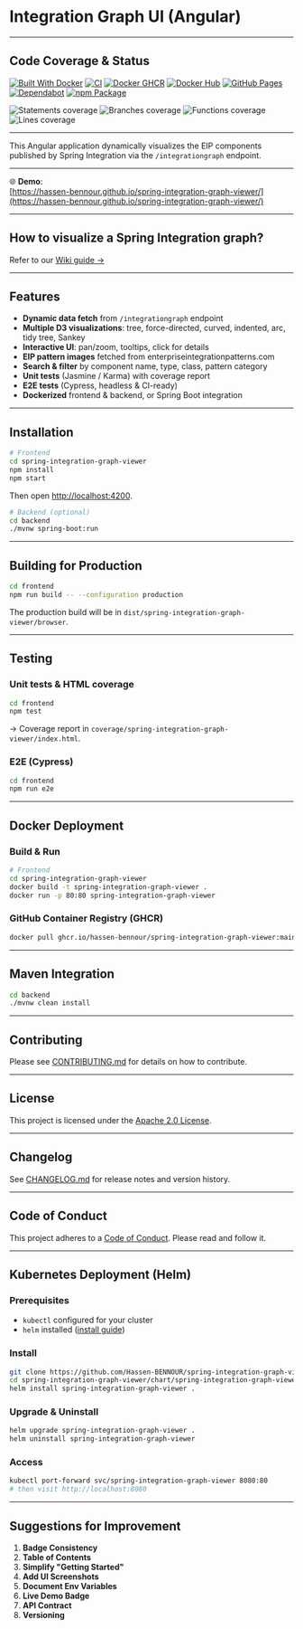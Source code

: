 # Integration Graph UI (Angular)

---

## Code Coverage & Status

[![Built With Docker](https://img.shields.io/badge/Built_With-Docker-informational?style=flat&logo=docker)]()
[![CI](https://github.com/Hassen-BENNOUR/spring-integration-graph-viewer/actions/workflows/ci.yml/badge.svg)]()
[![Docker GHCR](https://github.com/Hassen-BENNOUR/spring-integration-graph-viewer/actions/workflows/docker-ghcr-publish.yml/badge.svg)]()
[![Docker Hub](https://github.com/Hassen-BENNOUR/spring-integration-graph-viewer/actions/workflows/docker-publish.yml/badge.svg)]()
[![GitHub Pages](https://github.com/Hassen-BENNOUR/spring-integration-graph-viewer/actions/workflows/deploy-pages.yml/badge.svg)]()
[![Dependabot](https://github.com/Hassen-BENNOUR/spring-integration-graph-viewer/actions/workflows/dependabot/dependabot-updates/badge.svg)]()
[![npm Package](https://github.com/Hassen-BENNOUR/spring-integration-graph-viewer/actions/workflows/npm-publish-github-packages.yml/badge.svg)]()

<!-- coverage start -->
![Statements coverage](https://img.shields.io/badge/Statements-66.32%25-yellow)
![Branches coverage](https://img.shields.io/badge/Branches-31.03%25-yellow)
![Functions coverage](https://img.shields.io/badge/Functions-67.06%25-yellow)
![Lines coverage](https://img.shields.io/badge/Lines-65.47%25-yellow)
<!-- coverage end -->

---

This Angular application dynamically visualizes the EIP components published by Spring Integration via the `/integrationgraph` endpoint.

---

🌐 **Demo**:  
[https://hassen-bennour.github.io/spring-integration-graph-viewer/](https://hassen-bennour.github.io/spring-integration-graph-viewer/)

---

## How to visualize a Spring Integration graph?

Refer to our [Wiki guide →](https://github.com/Hassen-BENNOUR/spring-integration-graph-viewer/wiki#how-to-visualize-a-spring-integration-graph-)

---

## Features

- **Dynamic data fetch** from `/integrationgraph` endpoint
- **Multiple D3 visualizations**: tree, force-directed, curved, indented, arc, tidy tree, Sankey
- **Interactive UI**: pan/zoom, tooltips, click for details
- **EIP pattern images** fetched from enterpriseintegrationpatterns.com
- **Search & filter** by component name, type, class, pattern category
- **Unit tests** (Jasmine / Karma) with coverage report
- **E2E tests** (Cypress, headless & CI-ready)
- **Dockerized** frontend & backend, or Spring Boot integration

---

## Installation

```bash
# Frontend
cd spring-integration-graph-viewer
npm install
npm start
```

Then open [http://localhost:4200](http://localhost:4200).

```bash
# Backend (optional)
cd backend
./mvnw spring-boot:run
```

---

## Building for Production

```bash
cd frontend
npm run build -- --configuration production
```

The production build will be in `dist/spring-integration-graph-viewer/browser`.

---

## Testing

### Unit tests & HTML coverage

```bash
cd frontend
npm test
```

→ Coverage report in `coverage/spring-integration-graph-viewer/index.html`.

### E2E (Cypress)

```bash
cd frontend
npm run e2e
```

---

## Docker Deployment

### Build & Run

```bash
# Frontend
cd spring-integration-graph-viewer
docker build -t spring-integration-graph-viewer .
docker run -p 80:80 spring-integration-graph-viewer

```

### GitHub Container Registry (GHCR)

```bash
docker pull ghcr.io/hassen-bennour/spring-integration-graph-viewer:main
```

---

## Maven Integration

```bash
cd backend
./mvnw clean install
```

---

## Contributing

Please see [CONTRIBUTING.md](CONTRIBUTING.md) for details on how to contribute.

---

## License

This project is licensed under the [Apache 2.0 License](LICENSE).

---

## Changelog

See [CHANGELOG.md](CHANGELOG.md) for release notes and version history.

---

## Code of Conduct

This project adheres to a [Code of Conduct](CODE_OF_CONDUCT.md). Please read and follow it.

---

## Kubernetes Deployment (Helm)

### Prerequisites

- `kubectl` configured for your cluster
- `helm` installed ([install guide](https://helm.sh))

### Install

```bash
git clone https://github.com/Hassen-BENNOUR/spring-integration-graph-viewer.git
cd spring-integration-graph-viewer/chart/spring-integration-graph-viewer
helm install spring-integration-graph-viewer .
```

### Upgrade & Uninstall

```bash
helm upgrade spring-integration-graph-viewer .
helm uninstall spring-integration-graph-viewer
```

### Access

```bash
kubectl port-forward svc/spring-integration-graph-viewer 8080:80
# then visit http://localhost:8080
```

---

## Suggestions for Improvement

1. **Badge Consistency**
2. **Table of Contents**
3. **Simplify "Getting Started"**
4. **Add UI Screenshots**
5. **Document Env Variables**
6. **Live Demo Badge**
7. **API Contract**
8. **Versioning**
